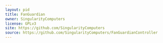 ```yaml
---
layout: pid
title: FanGuardian
owner: SingularityComputers
license: GPLv3
site: https://github.com/SingularityComputers
source: https://github.com/SingularityComputers/FanGuardianController
---
```

